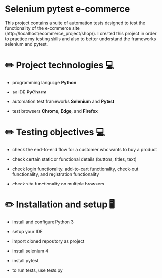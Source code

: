 # Selenium pytest e-commerce 

This project contains a suite of automation tests designed to test the functionality of the e-commerce site (http://localhost/ecommerce_project/shop/). I created this project in order to practice my testing skills and also to better understand the frameworks selenium and pytest.

# ✏️ Project technologies 💻

- programming language **Python**
  
- as IDE **PyCharm**
  
- automation test frameworks **Selenium** and **Pytest**
  
- test browsers **Chrome**, **Edge**, and **Firefox**
  
  
# ✏️ Testing objectives 💻

- check the end-to-end flow for a customer who wants to buy a product
  
- check certain static or functional details (buttons, titles, text)
  
- check login functionality. add-to-cart functionality, check-out functionality, and registration functionality
  
- check site functionality on multiple browsers


# ✏️ Installation and setup 🖥️

- install and configure Python 3

- setup your IDE

- import cloned repository as project

- install selenium 4

- install pytest

- to run tests, use tests.py



